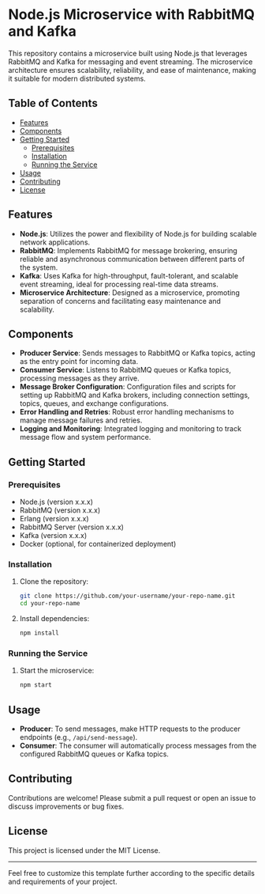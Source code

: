 # Node.js Microservice with RabbitMQ and Kafka

This repository contains a microservice built using Node.js that leverages RabbitMQ and Kafka for messaging and event streaming. The microservice architecture ensures scalability, reliability, and ease of maintenance, making it suitable for modern distributed systems.

## Table of Contents

- [Features](#features)
- [Components](#components)
- [Getting Started](#getting-started)
  - [Prerequisites](#prerequisites)
  - [Installation](#installation)
  - [Running the Service](#running-the-service)
- [Usage](#usage)
- [Contributing](#contributing)
- [License](#license)

## Features

- **Node.js**: Utilizes the power and flexibility of Node.js for building scalable network applications.
- **RabbitMQ**: Implements RabbitMQ for message brokering, ensuring reliable and asynchronous communication between different parts of the system.
- **Kafka**: Uses Kafka for high-throughput, fault-tolerant, and scalable event streaming, ideal for processing real-time data streams.
- **Microservice Architecture**: Designed as a microservice, promoting separation of concerns and facilitating easy maintenance and scalability.

## Components

- **Producer Service**: Sends messages to RabbitMQ or Kafka topics, acting as the entry point for incoming data.
- **Consumer Service**: Listens to RabbitMQ queues or Kafka topics, processing messages as they arrive.
- **Message Broker Configuration**: Configuration files and scripts for setting up RabbitMQ and Kafka brokers, including connection settings, topics, queues, and exchange configurations.
- **Error Handling and Retries**: Robust error handling mechanisms to manage message failures and retries.
- **Logging and Monitoring**: Integrated logging and monitoring to track message flow and system performance.

## Getting Started

### Prerequisites

- Node.js (version x.x.x)
- RabbitMQ (version x.x.x)
- Erlang (version x.x.x)
- RabbitMQ Server (version x.x.x)
- Kafka (version x.x.x)
- Docker (optional, for containerized deployment)

### Installation

1. Clone the repository:
    ```bash
    git clone https://github.com/your-username/your-repo-name.git
    cd your-repo-name
    ```

2. Install dependencies:
    ```bash
    npm install
    ```

### Running the Service

1. Start the microservice:
    ```bash
    npm start
    ```

## Usage

- **Producer**: To send messages, make HTTP requests to the producer endpoints (e.g., `/api/send-message`).
- **Consumer**: The consumer will automatically process messages from the configured RabbitMQ queues or Kafka topics.

## Contributing

Contributions are welcome! Please submit a pull request or open an issue to discuss improvements or bug fixes.

## License

This project is licensed under the MIT License.

---

Feel free to customize this template further according to the specific details and requirements of your project.
